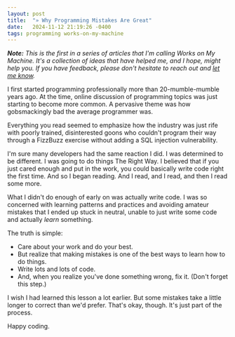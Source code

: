 ```yaml
---
layout: post
title:  "» Why Programming Mistakes Are Great"
date:   2024-11-12 21:19:26 -0400
tags: programming works-on-my-machine
---
```


***Note:** This is the first in a series of articles that I'm calling Works on My Machine. It's a collection of ideas that have helped me, and I hope, might help you. If you have feedback, please don't hesitate to reach out and [let me know](mailto:david@bigtreetechnical.com).*

I first started programming professionally more than 20-mumble-mumble years ago. At the time, online discussion of programming topics was just starting to become more common. A pervasive theme was how gobsmackingly bad the average programmer was.

Everything you read seemed to emphasize how the industry was just rife with poorly trained, disinterested goons who couldn't program their way through a FizzBuzz exercise without adding a SQL injection vulnerability.

I'm sure many developers had the same reaction I did. I was determined to be different. I was going to do things The Right Way. I believed that if you just cared enough and put in the work, you could basically write code right the first time. And so I began reading. And I read, and I read, and then I read some more. 

What I didn't do enough of early on was actually write code. I was so concerned with learning patterns and practices and avoiding amateur mistakes that I ended up stuck in neutral, unable to just write some code and actually *learn* something.

The truth is simple:
* Care about your work and do your best.
* But realize that making mistakes is one of the best ways to learn how to do things.
* Write lots and lots of code.
* And, when you realize you've done something wrong, fix it. (Don't forget this step.)

I wish I had learned this lesson a lot earlier. But some mistakes take a little longer to correct than we'd prefer. That's okay, though. It's just part of the process.

Happy coding.
